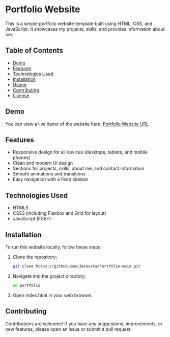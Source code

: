 # Portfolio Website

This is a simple portfolio website template built using HTML, CSS, and JavaScript. It showcases my projects, skills, and provides information about me.

## Table of Contents

- [Demo](#demo)
- [Features](#features)
- [Technologies Used](#technologies-used)
- [Installation](#installation)
- [Usage](#usage)
- [Contributing](#contributing)
- [License](#license)

## Demo

You can view a live demo of the website here: [Portfolio Website URL](https://jacousta.github.io/Portfolio-main/)

## Features

- Responsive design for all devices (desktops, tablets, and mobile phones)
- Clean and modern UI design
- Sections for projects, skills, about me, and contact information
- Smooth animations and transitions
- Easy navigation with a fixed sidebar

## Technologies Used

- HTML5
- CSS3 (including Flexbox and Grid for layout)
- JavaScript (ES6+)

## Installation

To run this website locally, follow these steps:

1. Clone the repository:

   ```bash
   git clone https://github.com/Jacousta/Portfolio-main.git
2. Navigate into the project directory:
    ```bash
    cd portfolio
3. Open index.html in your web browser.
## Contributing
Contributions are welcome! If you have any suggestions, improvements, or new features, please open an issue or submit a pull request.
